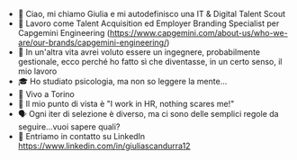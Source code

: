 - 👋 Ciao, mi chiamo Giulia e mi autodefinisco una IT & Digital Talent Scout
- 💼 Lavoro come Talent Acquisition ed Employer Branding Specialist per Capgemini Engineering (https://www.capgemini.com/about-us/who-we-are/our-brands/capgemini-engineering/) 
- 🧠 In un'altra vita avrei voluto essere un ingegnere, probabilmente gestionale, ecco perché ho fatto sì che diventasse, in un certo senso, il mio lavoro
- 🎓 Ho studiato psicologia, ma non so leggere la mente...
- 📍 Vivo a Torino
- 👾 Il mio punto di vista è "I work in HR, nothing scares me!"
- 🗣️ Ogni iter di selezione è diverso, ma ci sono delle semplici regole da seguire...vuoi sapere quali?
- 📩 Entriamo in contatto su LinkedIn https://www.linkedin.com/in/giuliascandurra12 
<!---
giulia-esse/giulia-esse is a ✨ special ✨ repository because its `README.md` (this file) appears on your GitHub profile.
You can click the Preview link to take a look at your changes.
--->
